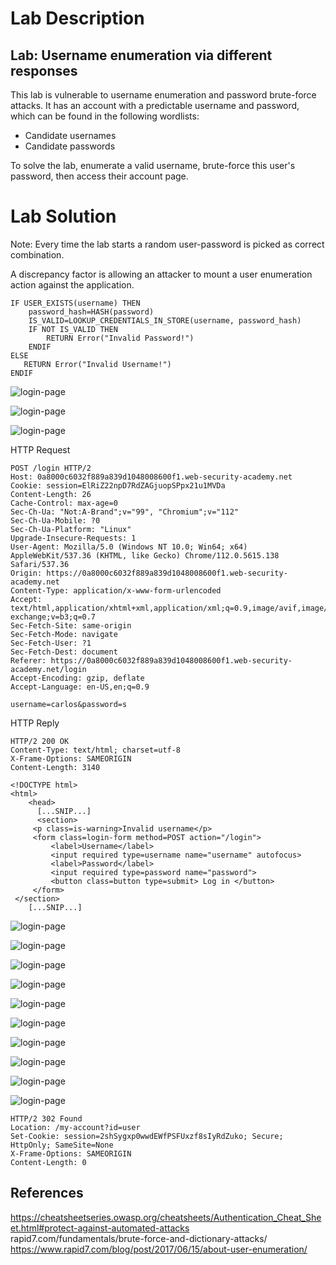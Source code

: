 # Lab Description
## Lab: Username enumeration via different responses

This lab is vulnerable to username enumeration and password brute-force attacks. It has an account with a predictable username and password, which can be found in the following wordlists:

- Candidate usernames
- Candidate passwords

To solve the lab, enumerate a valid username, brute-force this user's password, then access their account page.

# Lab Solution

Note: Every time the lab starts a random user-password is picked as correct combination.

A discrepancy factor is allowing an attacker to mount a user enumeration action against the application.

```
IF USER_EXISTS(username) THEN
    password_hash=HASH(password)
    IS_VALID=LOOKUP_CREDENTIALS_IN_STORE(username, password_hash)
    IF NOT IS_VALID THEN
        RETURN Error("Invalid Password!")
    ENDIF
ELSE
   RETURN Error("Invalid Username!")
ENDIF
```
![login-page](Assets/01-login-form.png)

![login-page](Assets/02-login-false-credentails.png)

![login-page](Assets/02-login-false-credentails-error.png)

HTTP Request

```
POST /login HTTP/2
Host: 0a8000c6032f889a839d1048008600f1.web-security-academy.net
Cookie: session=ElRiZ22npD7RdZAGjuopSPpx21u1MVDa
Content-Length: 26
Cache-Control: max-age=0
Sec-Ch-Ua: "Not:A-Brand";v="99", "Chromium";v="112"
Sec-Ch-Ua-Mobile: ?0
Sec-Ch-Ua-Platform: "Linux"
Upgrade-Insecure-Requests: 1
User-Agent: Mozilla/5.0 (Windows NT 10.0; Win64; x64) AppleWebKit/537.36 (KHTML, like Gecko) Chrome/112.0.5615.138 Safari/537.36
Origin: https://0a8000c6032f889a839d1048008600f1.web-security-academy.net
Content-Type: application/x-www-form-urlencoded
Accept: text/html,application/xhtml+xml,application/xml;q=0.9,image/avif,image/webp,image/apng,*/*;q=0.8,application/signed-exchange;v=b3;q=0.7
Sec-Fetch-Site: same-origin
Sec-Fetch-Mode: navigate
Sec-Fetch-User: ?1
Sec-Fetch-Dest: document
Referer: https://0a8000c6032f889a839d1048008600f1.web-security-academy.net/login
Accept-Encoding: gzip, deflate
Accept-Language: en-US,en;q=0.9

username=carlos&password=s
```

HTTP Reply

```
HTTP/2 200 OK
Content-Type: text/html; charset=utf-8
X-Frame-Options: SAMEORIGIN
Content-Length: 3140

<!DOCTYPE html>
<html>
    <head>
      [...SNIP...]
      <section>
     <p class=is-warning>Invalid username</p>
     <form class=login-form method=POST action="/login">
         <label>Username</label>
         <input required type=username name="username" autofocus>
         <label>Password</label>
         <input required type=password name="password">
         <button class=button type=submit> Log in </button>
     </form>
 </section>
    [...SNIP...]
```

![login-page](Assets/03-login-false-credentails-request-and-response.png)

![login-page](Assets/04-sent-to-intruder-with-unsername-as-payload.png)

![login-page](Assets/05-payload-usernames.png)

![login-page](Assets/06-grep-for-invalid-username.png)

![login-page](Assets/07-only-one-with-not-invalid-username.png)

![login-page](Assets/08-incorrect-password-error.png)

![login-page](Assets/09-password-brute-force.png)

![login-page](Assets/10-302-redirct-correct-password.png)

![login-page](Assets/11-302-redirct-correct-password-response.png)

![login-page](Assets/12-congrats-solved.png)


```
HTTP/2 302 Found
Location: /my-account?id=user
Set-Cookie: session=2shSygxp0wwdEWfPSFUxzf8sIyRdZuko; Secure; HttpOnly; SameSite=None
X-Frame-Options: SAMEORIGIN
Content-Length: 0

```

## References

https://cheatsheetseries.owasp.org/cheatsheets/Authentication_Cheat_Sheet.html#protect-against-automated-attacks
rapid7.com/fundamentals/brute-force-and-dictionary-attacks/
https://www.rapid7.com/blog/post/2017/06/15/about-user-enumeration/
